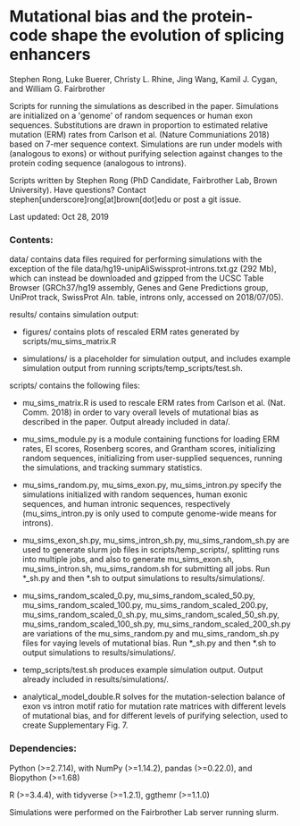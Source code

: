 # Mutational bias and the protein-code shape the evolution of splicing enhancers

Stephen Rong, Luke Buerer, Christy L. Rhine, Jing Wang, Kamil J. Cygan, and William G. Fairbrother

Scripts for running the simulations as described in the paper. Simulations are initialized on a 'genome' of random sequences or human exon sequences. Substitutions are drawn in proportion to estimated relative mutation (ERM) rates from Carlson et al. (Nature Communiations 2018) based on 7-mer sequence context. Simulations are run under models with (analogous to exons) or without purifying selection against changes to the protein coding sequence (analogous to introns).

Scripts written by Stephen Rong (PhD Candidate, Fairbrother Lab, Brown University). Have questions? Contact stephen[underscore]rong[at]brown[dot]edu or post a git issue.

Last updated: Oct 28, 2019

### Contents:

data/ contains data files required for performing simulations with the exception of the file data/hg19-unipAliSwissprot-introns.txt.gz (292 Mb), which can instead be downloaded and gzipped from the UCSC Table Browser (GRCh37/hg19 assembly, Genes and Gene Predictions group, UniProt track, SwissProt Aln. table, introns only, accessed on 2018/07/05).

results/ contains simulation output:

- figures/ contains plots of rescaled ERM rates generated by scripts/mu_sims_matrix.R

- simulations/ is a placeholder for simulation output, and includes example simulation output from running scripts/temp_scripts/test.sh.

scripts/ contains the following files:

- mu_sims_matrix.R is used to rescale ERM rates from Carlson et al. (Nat. Comm. 2018) in order to vary overall levels of mutational bias as described in the paper. Output already included in data/.

- mu_sims_module.py is a module containing functions for loading ERM rates, EI scores, Rosenberg scores, and Grantham scores, initializing random sequences, initializing from user-supplied sequences, running the simulations, and tracking summary statistics.

- mu_sims_random.py, mu_sims_exon.py, mu_sims_intron.py specify the simulations initialized with random sequences, human exonic sequences, and human intronic sequences, respectively (mu_sims_intron.py is only used to compute genome-wide means for introns).

- mu_sims_exon_sh.py, mu_sims_intron_sh.py, mu_sims_random_sh.py are used to generate slurm job files in scripts/temp_scripts/, splitting runs into multiple jobs, and also to generate mu_sims_exon.sh, mu_sims_intron.sh, mu_sims_random.sh for submitting all jobs. Run \*\_sh.py and then \*.sh to output simulations to results/simulations/.

- mu_sims_random_scaled_0.py, mu_sims_random_scaled_50.py, mu_sims_random_scaled_100.py, mu_sims_random_scaled_200.py, mu_sims_random_scaled_0_sh.py, mu_sims_random_scaled_50_sh.py, mu_sims_random_scaled_100_sh.py, mu_sims_random_scaled_200_sh.py are variations of the mu_sims_random.py and mu_sims_random_sh.py files for vaying levels of mutational bias. Run \*\_sh.py and then \*.sh to output simulations to results/simulations/.

- temp_scripts/test.sh produces example simulation output. Output already included in results/simulations/.

- analytical_model_double.R solves for the mutation-selection balance of exon vs intron motif ratio for mutation rate matrices with different levels of mutational bias, and for different levels of purifying selection, used to create Supplementary Fig. 7.

### Dependencies:
Python (>=2.7.14), with NumPy (>=1.14.2), pandas (>=0.22.0), and Biopython (>=1.68)

R (>=3.4.4), with tidyverse (>=1.2.1), ggthemr (>=1.1.0)

Simulations were performed on the Fairbrother Lab server running slurm.
